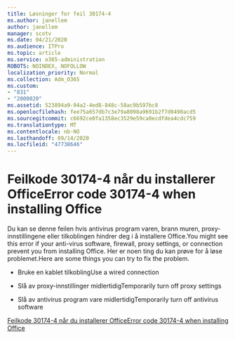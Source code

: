 ```yaml
---
title: Løsninger for feil 30174-4
ms.author: janellem
author: janellem
manager: scotv
ms.date: 04/21/2020
ms.audience: ITPro
ms.topic: article
ms.service: o365-administration
ROBOTS: NOINDEX, NOFOLLOW
localization_priority: Normal
ms.collection: Adm_O365
ms.custom:
- "831"
- "2000020"
ms.assetid: 523894a9-94a2-4ed8-848c-58ac9b597bc8
ms.openlocfilehash: fee75a657db7c3e79a8098a9691b2f7d0490acd5
ms.sourcegitcommit: c6692ce0fa1358ec3529e59ca0ecdfdea4cdc759
ms.translationtype: MT
ms.contentlocale: nb-NO
ms.lasthandoff: 09/14/2020
ms.locfileid: "47738646"
---
```

# <a name="error-code-30174-4-when-installing-office"></a><span data-ttu-id="c9552-102">Feilkode 30174-4 når du installerer Office</span><span class="sxs-lookup"><span data-stu-id="c9552-102">Error code 30174-4 when installing Office</span></span>

<span data-ttu-id="c9552-103">Du kan se denne feilen hvis antivirus program varen, brann muren, proxy-innstillingene eller tilkoblingen hindrer deg i å installere Office.</span><span class="sxs-lookup"><span data-stu-id="c9552-103">You might see this error if your anti-virus software, firewall, proxy settings, or connection prevent you from installing Office.</span></span> <span data-ttu-id="c9552-104">Her er noen ting du kan prøve for å løse problemet.</span><span class="sxs-lookup"><span data-stu-id="c9552-104">Here are some things you can try to fix the problem.</span></span>
  
- <span data-ttu-id="c9552-105">Bruke en kablet tilkobling</span><span class="sxs-lookup"><span data-stu-id="c9552-105">Use a wired connection</span></span>

- <span data-ttu-id="c9552-106">Slå av proxy-innstillinger midlertidig</span><span class="sxs-lookup"><span data-stu-id="c9552-106">Temporarily turn off proxy settings</span></span>

- <span data-ttu-id="c9552-107">Slå av antivirus program vare midlertidig</span><span class="sxs-lookup"><span data-stu-id="c9552-107">Temporarily turn off antivirus software</span></span>

[<span data-ttu-id="c9552-108">Feilkode 30174-4 når du installerer Office</span><span class="sxs-lookup"><span data-stu-id="c9552-108">Error code 30174-4 when installing Office</span></span>](https://support.office.com/article/5d5551db-266f-47b3-93fc-d51c2e8f4c0b?wt.mc_id=Alchemy_ClientDIA)
  